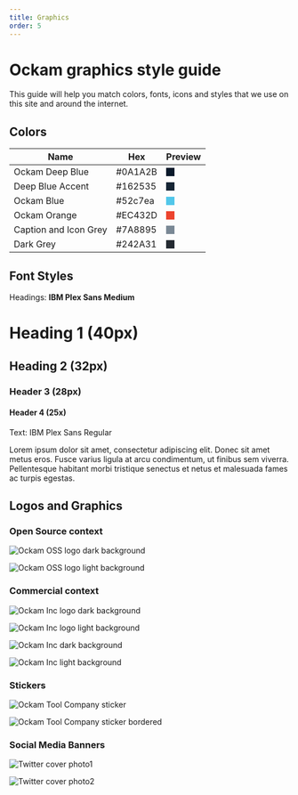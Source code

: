 ```yaml
---
title: Graphics
order: 5
---
```

# Ockam graphics style guide

This guide will help you match colors, fonts, icons and styles that we use on this site and around the internet.

## Colors
| Name  | Hex   | Preview   |
|---|---|---|
| Ockam Deep Blue | #0A1A2B   | <div style="width: 15px; height: 15px; background-color: #0A1A2B"></div>  |
| Deep Blue Accent  | #162535   | <div style="width: 15px; height: 15px; background-color: #162535"></div>  |
| Ockam Blue  | #52c7ea   | <div style="width: 15px; height: 15px; background-color: #52c7ea"></div>  |
| Ockam Orange  | #EC432D | <div style="width: 15px; height: 15px; background-color: #EC432D"></div> |
| Caption and Icon Grey  | #7A8895 | <div style="width: 15px; height: 15px; background-color: #7A8895"></div> |
| Dark Grey  | #242A31 | <div style="width: 15px; height: 15px; background-color: #242A31"></div> |

## Font Styles

Headings: **IBM Plex Sans Medium**

<h1>Heading 1 (40px)</h1>

<h2>Heading 2  (32px)</h2>

<h3>Header 3 (28px)</h3>

#### Header 4 (25x)  

Text: IBM Plex Sans Regular

Lorem ipsum dolor sit amet, consectetur adipiscing elit. Donec sit amet metus eros. Fusce varius ligula at arcu condimentum, ut finibus sem viverra. Pellentesque habitant morbi tristique senectus et netus et malesuada fames ac turpis egestas.

## Logos and Graphics

### Open Source context

![Ockam OSS logo dark background](./assets/logo/logo_dark_background_preview.svg)

![Ockam OSS logo light background](./assets/logo/logo_white_background_preview.svg)

### Commercial context

![Ockam Inc logo dark background](./assets/logo/logo_caption_dark_background_preview.svg)

![Ockam Inc logo light background](./assets/logo/logo_caption_white_background_preview.svg)

![Ockam Inc dark background](./assets/logo/text_caption_dark_background_preview.svg)

![Ockam Inc light background](./assets/logo/text_caption_white_background_preview.svg)

### Stickers

![Ockam Tool Company sticker](./assets/stickers/sticker_dark_background.svg)

![Ockam Tool Company sticker bordered](./assets/stickers/sticker_bordered_dark_backround.svg)

### Social Media Banners

![Twitter cover photo1](./assets/twitter/twitter_cover_1.png)

![Twitter cover photo2](./assets/twitter/twitter_cover_2.png)
